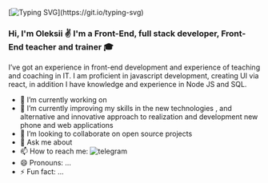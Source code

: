 [![Typing SVG](https://readme-typing-svg.herokuapp.com?font=Fira+Code&size=25&duration=1500&pause=1&color=F70000&center=true&vCenter=true&multiline=true&width=1000&height=180&lines=while(!success)+%7B;++++tryAgain();++++if+(success);++++++++return+true;++++improve()+%7D)](https://git.io/typing-svg)

### Hi, I'm Oleksii ✌️ I'm a Front-End, full stack developer, Front-End teacher and trainer 🎓 

I’ve got an experience in front-end development and experience
of teaching and coaching in IT. I am proficient in javascript development, creating UI via react, in addition I have knowledge and experience in Node JS and SQL.

- 🔭 I’m currently working on 
- 🌱 I’m currently improving my skills in the new  technologies , and alternative and innovative approach to realization and development new phone and web applications
- 👯 I’m looking to collaborate on open source projects
- 💬 Ask me about 
- 📫 How to reach me: ![telegram](https://img.shields.io/badge/telegram-blue)
- 😄 Pronouns: ...
- ⚡ Fun fact: ...

